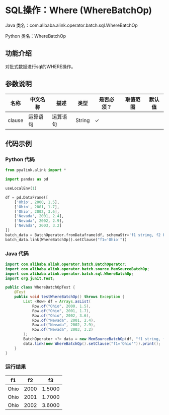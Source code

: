 # SQL操作：Where (WhereBatchOp)
Java 类名：com.alibaba.alink.operator.batch.sql.WhereBatchOp

Python 类名：WhereBatchOp


## 功能介绍
对批式数据进行sql的WHERE操作。

## 参数说明
| 名称 | 中文名称 | 描述 | 类型 | 是否必须？ | 取值范围 | 默认值 |
| --- | --- | --- | --- | --- | --- | --- |
| clause | 运算语句 | 运算语句 | String | ✓ |  |  |



## 代码示例
### Python 代码
```python
from pyalink.alink import *

import pandas as pd

useLocalEnv(1)

df = pd.DataFrame([
    ['Ohio', 2000, 1.5],
    ['Ohio', 2001, 1.7],
    ['Ohio', 2002, 3.6],
    ['Nevada', 2001, 2.4],
    ['Nevada', 2002, 2.9],
    ['Nevada', 2003, 3.2]
])
batch_data = BatchOperator.fromDataframe(df, schemaStr='f1 string, f2 bigint, f3 double')
batch_data.link(WhereBatchOp().setClause("f1='Ohio'"))
```

### Java 代码
```java
import com.alibaba.alink.operator.batch.BatchOperator;
import com.alibaba.alink.operator.batch.source.MemSourceBatchOp;
import com.alibaba.alink.operator.batch.sql.WhereBatchOp;
import org.junit.Test;

public class WhereBatchOpTest {
	@Test
	public void testWhereBatchOp() throws Exception {
		List <Row> df = Arrays.asList(
            Row.of("Ohio", 2000, 1.5),
        	Row.of("Ohio", 2001, 1.7),
        	Row.of("Ohio", 2002, 3.6),
        	Row.of("Nevada", 2001, 2.4),
        	Row.of("Nevada", 2002, 2.9),
        	Row.of("Nevada", 2003, 3.2)
        );
	    BatchOperator <?> data = new MemSourceBatchOp(df, "f1 string, f2 int, f3 double");
        data.link(new WhereBatchOp().setClause("f1='Ohio'")).print();
	}
}
```


### 运行结果
f1|f2|f3
---|---|---
Ohio|2000|1.5000
Ohio|2001|1.7000
Ohio|2002|3.6000
